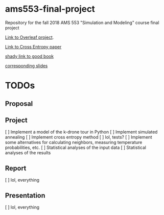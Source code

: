 # ams553-final-project

Repository for the fall 2018 AMS 553 "Simulation and Modeling" course final project

[Link to Overleaf project](https://www.overleaf.com/7166295694ynxnsdqhnwmw).

[Link to Cross Entropy paper](https://people.smp.uq.edu.au/DirkKroese/ps/CEopt.pdf)

[shady link to good book](http://b-ok.cc/book/2095240/8a1643)

[corresponding slides](https://people.smp.uq.edu.au/DirkKroese/ps/tutslides.pdf)

# TODOs

## Proposal

## Project

[ ] Implement a model of the k-drone tour in Python
[ ] Implement simulated annealing
[ ] Implement cross entropy method
[ ] lol, tests?
[ ] Implement some alternatives for calculating neighbors, measuring temperature probabilities, etc.
[ ] Statistical analyses of the input data
[ ] Statistical analyses of the results

## Report

[ ] lol, everything

## Presentation

[ ] lol, everything
